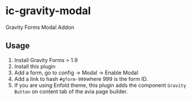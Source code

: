 # ic-gravity-modal
Gravity Forms Modal Addon

## Usage

1. Install Gravity Forms > 1.9
2. Install this plugin
3. Add a form, go to config -> Modal -> Enable Modal
4. Add a link to hash `#gform-999`where 999 is the form ID.
5. If you are using Enfold theme, this plugin adds the component `Gravity Button` on content tab of the avia page builder.
